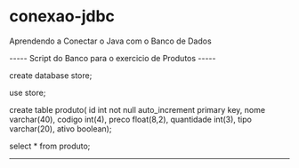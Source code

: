 # conexao-jdbc
Aprendendo a Conectar o Java com o Banco de Dados

----- Script do Banco para o exercicio de Produtos -----

create database store;

use store;

create table produto(
		id int not null auto_increment primary key,
		nome		varchar(40),
		codigo		int(4),
		preco		float(8,2),
		quantidade	int(3),
		tipo		varchar(20),
		ativo		boolean);
		
select * from produto;

--------------------------------------------------------
